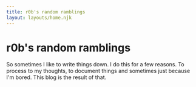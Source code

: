 ```yaml
---
title: r0b's random ramblings
layout: layouts/home.njk
---
```


# r0b's random ramblings

So sometimes I like to write things down.
I do this for a few reasons.
To process to my thoughts, to document things and sometimes just because I'm bored.
This blog is the result of that.
